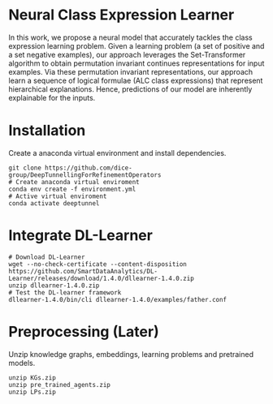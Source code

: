 # Neural Class Expression Learner  
In this work, we propose a neural model that accurately tackles the class expression learning problem.
Given a learning problem (a set of positive and a set negative examples), our approach leverages the Set-Transformer algorithm to obtain
permutation invariant continues representations for input examples. Via these permutation invariant representations,
our approach learn a sequence of logical formulae (ALC class expressions) that represent hierarchical explanations. 
Hence, predictions of our model are inherently explainable for the inputs.


# Installation
Create a anaconda virtual environment and install dependencies.
```
git clone https://github.com/dice-group/DeepTunnellingForRefinementOperators
# Create anaconda virtual enviroment
conda env create -f environment.yml
# Active virtual enviroment 
conda activate deeptunnel
```
# Integrate DL-Learner
```
# Download DL-Learner
wget --no-check-certificate --content-disposition https://github.com/SmartDataAnalytics/DL-Learner/releases/download/1.4.0/dllearner-1.4.0.zip
unzip dllearner-1.4.0.zip
# Test the DL-learner framework
dllearner-1.4.0/bin/cli dllearner-1.4.0/examples/father.conf
```
# Preprocessing (Later)
Unzip knowledge graphs, embeddings, learning problems and pretrained models.
```
unzip KGs.zip
unzip pre_trained_agents.zip
unzip LPs.zip
```